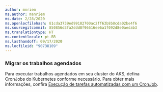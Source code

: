 ```yaml
---
author: mnriem
ms.author: manriem
ms.date: 2/28/2020
ms.openlocfilehash: 81cda3739ed99182700ac2ff63b8b8cda02be4f6
ms.sourcegitcommit: 850856d3fa2ddd8f96616ee6a1f092d8e0aedab3
ms.translationtype: HT
ms.contentlocale: pt-BR
ms.lasthandoff: 09/17/2020
ms.locfileid: "90738109"
---
```

### <a name="migrate-scheduled-jobs"></a>Migrar os trabalhos agendados

Para executar trabalhos agendados em seu cluster do AKS, defina CronJobs do Kubernetes conforme necessário. Para obter mais informações, confira [Execução de tarefas automatizadas com um CronJob](https://kubernetes.io/docs/tasks/job/automated-tasks-with-cron-jobs/).
